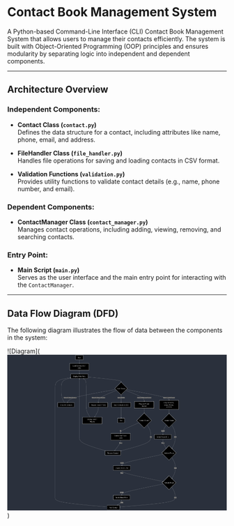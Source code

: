 # Contact Book Management System

A Python-based Command-Line Interface (CLI) Contact Book Management System that allows users to manage their contacts efficiently. The system is built with Object-Oriented Programming (OOP) principles and ensures modularity by separating logic into independent and dependent components.

---

## Architecture Overview

### Independent Components:

- **Contact Class (`contact.py`)**  
  Defines the data structure for a contact, including attributes like name, phone, email, and address.

- **FileHandler Class (`file_handler.py`)**  
  Handles file operations for saving and loading contacts in CSV format.

- **Validation Functions (`validation.py`)**  
  Provides utility functions to validate contact details (e.g., name, phone number, and email).

### Dependent Components:

- **ContactManager Class (`contact_manager.py`)**  
  Manages contact operations, including adding, viewing, removing, and searching contacts.

### Entry Point:

- **Main Script (`main.py`)**  
  Serves as the user interface and the main entry point for interacting with the `ContactManager`.

---

## Data Flow Diagram (DFD)

The following diagram illustrates the flow of data between the components in the system:

![Diagram](![alt text](https://github.com/TanbinHasan/Web-Development/blob/master/Module%205/assets/CBMS.png))